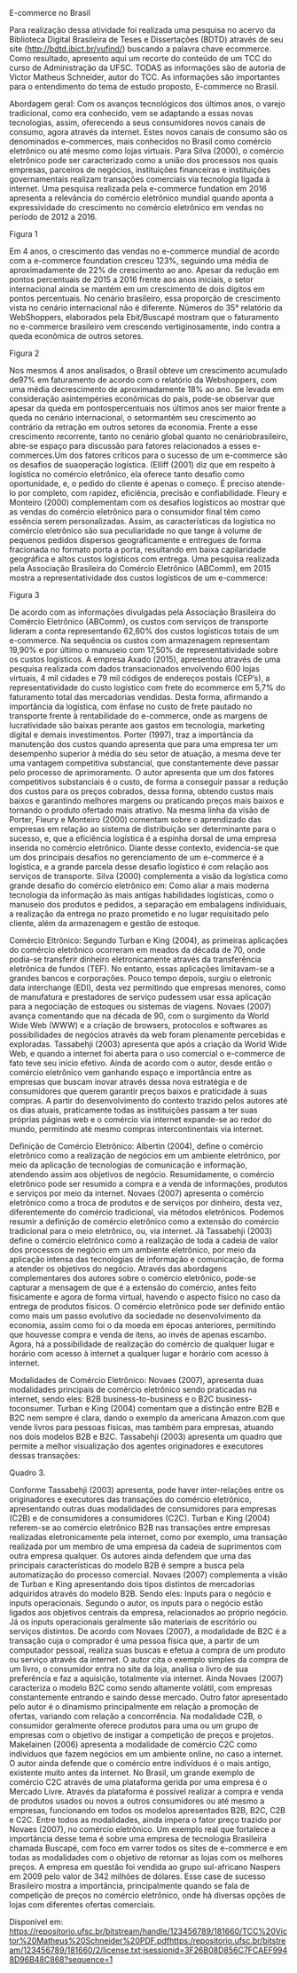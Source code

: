E-commerce no Brasil 

Para realização dessa atividade foi realizada uma pesquisa no acervo da Biblioteca Digital Brasileira de Teses e Dissertações (BDTD) através de seu site (http://bdtd.ibict.br/vufind/) buscando a palavra chave ecommerce. Como resultado, apresento aqui um recorte do conteúdo de um TCC do curso de Administração da UFSC. TODAS as informações são de autoria de Victor Matheus Schneider, autor do TCC. As informações são importantes para o entendimento do tema de estudo proposto, E-commerce no Brasil. 

Abordagem geral: 
  Com os avanços tecnológicos dos últimos anos, o varejo tradicional, como era conhecido, vem se adaptando a essas novas tecnologias, assim, oferecendo a seus consumidores novos canais de consumo, agora através da internet. Estes novos canais de consumo são os denominados e-commerces, mais conhecidos no Brasil como comércio eletrônico ou até mesmo como lojas virtuais. Para Silva (2000), o comércio eletrônico pode ser caracterizado como a união dos processos nos quais empresas, parceiros de negócios, instituições financeiras e instituições governamentais realizam transações comerciais via tecnologia ligada à internet.
  Uma pesquisa realizada pela e-commerce fundation em 2016 apresenta a relevância do comércio eletrônico mundial quando aponta a expressividade do crescimento no comércio eletrônico em vendas no período de 2012 a 2016.
  
  Figura 1
  
  Em 4 anos, o crescimento das vendas no e-commerce mundial de acordo com a e-commerce foundation cresceu 123%, seguindo uma média de aproximadamente de 22% de crescimento ao ano. Apesar da redução em pontos percentuais de 2015 a 2016 frente aos anos iniciais, o setor internacional ainda se mantém em um crescimento de dois dígitos em pontos percentuais.
  No cenário brasileiro, essa proporção de crescimento vista no cenário internacional não é diferente. Números do 35° relatório da WebShoppers, elaborados pela Ebit/Buscapé mostram que o faturamento no e-commerce brasileiro vem crescendo vertiginosamente, indo contra a queda econômica de outros setores.
  
  Figura 2 
  
  Nos mesmos 4 anos analisados, o Brasil obteve um crescimento acumulado de97% em faturamento de acordo com o relatório da Webshoppers, com uma média decrescimento de aproximadamente 18% ao ano. Se levada em consideração asintempéries econômicas do país, pode-se observar que apesar da queda em pontospercentuais nos últimos anos ser maior frente a queda no cenário internacional, o setormantém seu crescimento ao contrário da retração em outros setores da economia.
  Frente a esse crescimento recorrente, tanto no cenário global quanto no cenáriobrasileiro, abre-se espaço para discussão para fatores relacionados a esses e-commerces.Um dos fatores críticos para o sucesso de um e-commerce são os desafios de suaoperação logística. (Elliff (2001) diz que em respeito à logística no comércio eletrônico, ela oferece tanto desafio como oportunidade, e, o pedido do cliente é apenas o começo. É preciso atende-lo por completo, com rapidez, eficiência, precisão e confiabilidade. Fleury e Monteiro (2000) complementam com os desafios logísticos ao mostrar que as vendas do comércio eletrônico para o consumidor final têm como essência serem personalizadas. Assim, as características da logística no comércio eletrônico são sua peculiaridade no que tange à volume de pequenos pedidos dispersos geograficamente e entregues de forma fracionada no formato porta a porta, resultando em baixa capilaridade geográfica e altos custos logísticos com entrega.
  Uma pesquisa realizada pela Associação Brasileira do Comércio Eletrônico (ABComm), em 2015 mostra a representatividade dos custos logísticos de um e-commerce:
  
  Figura 3

  De acordo com as informações divulgadas pela Associação Brasileira do Comércio Eletrônico (ABComm), os custos com serviços de transporte lideram a conta representando 62,60% dos custos logísticos totais de um e-commerce. Na sequência os custos com armazenagem representam 19,90% e por último o manuseio com 17,50% de representatividade sobre os custos logísticos.
  A empresa Axado (2015), apresentou através de uma pesquisa realizada com dados transacionados envolvendo 600 lojas virtuais, 4 mil cidades e 79 mil códigos de endereços postais (CEP’s), a representatividade do custo logístico com frete do ecommerce em 5,7% do faturamento total das mercadorias vendidas. Desta forma, afirmando a importância da logística, com ênfase no custo de frete pautado no
transporte frente à rentabilidade do e-commerce, onde as margens de lucratividade são baixas perante aos gastos em tecnologia, marketing digital e demais investimentos.
  Porter (1997), traz a importância da manutenção dos custos quando apresenta que para uma empresa ter um desempenho superior à média do seu setor de atuação, a mesma deve ter uma vantagem competitiva substancial, que constantemente deve passar pelo processo de aprimoramento. O autor apresenta que um dos fatores competitivos substanciais é o custo, de forma a conseguir passar a redução dos custos para os preços cobrados, dessa forma, obtendo custos mais baixos e garantindo melhores margens ou praticando preços mais baixos e tornando o produto ofertado mais atrativo. Na mesma linha da visão de Porter, Fleury e Monteiro (2000) comentam sobre o aprendizado das empresas em relação ao sistema de distribuição ser determinante para o sucesso, e, que a eficiência logística é a espinha dorsal de uma empresa inserida no comércio eletrônico.
  Diante desse contexto, evidencia-se que um dos principais desafios no gerenciamento de um e-commerce é a logística, e a grande parcela desse desafio logístico é com relação aos serviços de transporte. Silva (2000) complementa a visão da logística como grande desafio do comércio eletrônico em: Como aliar a mais moderna tecnologia da informação às mais antigas habilidades logísticas, como o manuseio dos produtos e pedidos, a separação em embalagens individuais, a realização da entrega no prazo prometido e no lugar requisitado pelo cliente, além da armazenagem e gestão de estoque.
  
  Comércio Eltrônico: 
  Segundo Turban e King (2004), as primeiras aplicações do comércio eletrônico ocorreram em meados da década de 70, onde podia-se transferir dinheiro eletronicamente através da transferência eletrônica de fundos (TEF). No entanto, essas aplicações limitavam-se a grandes bancos e corporações. Pouco tempo depois, surgiu o eletronic data interchange (EDI), desta vez permitindo que empresas menores, como de manufatura e prestadores de serviço pudessem usar essa aplicação para a negociação de estoques ou sistemas de viagens. Novaes (2007) avança comentando que na década de 90, com o surgimento da World Wide Web (WWW) e a criação de browsers, protocolos e softwares as possibilidades de negócios através da web foram plenamente percebidas e exploradas. Tassabehji (2003) apresenta que após a criação da World Wide Web, e quando a internet foi aberta para o uso comercial o e-commerce de fato teve seu início efetivo. Ainda de acordo com o autor, desde então o comércio eletrônico vem ganhando espaço e importância entre as empresas que buscam inovar através dessa nova estratégia e de consumidores que querem garantir preços baixos e praticidade à suas compras. A partir do desenvolvimento do contexto trazido pelos autores até os dias atuais, praticamente todas as instituições passam a ter suas próprias páginas web e o comércio via internet expande-se ao redor do mundo, permitindo até mesmo compras intercontinentais via internet.
  
  Definição de Comércio Eletrônico: 
    Albertin (2004), define o comércio eletrônico como a realização de negócios em um ambiente eletrônico, por meio da aplicação de tecnologias de comunicação e informação, atendendo assim aos objetivos de negócio. Resumidamente, o comércio eletrônico pode ser resumido a compra e a venda de informações, produtos e serviços por meio da internet. Novaes (2007) apresenta o comércio eletrônico como a troca de produtos e de serviços por dinheiro, desta vez, diferentemente do comércio tradicional, via métodos eletrônicos. Podemos resumir a definição de comércio eletrônico como a extensão do comércio tradicional para o meio eletrônico, ou, via internet. Já Tassabehji (2003) define o comércio eletrônico como a realização de toda a cadeia de valor dos processos de negócio em um ambiente eletrônico, por meio da aplicação intensa das tecnologias de informação e comunicação, de forma a atender os objetivos do negócio.
    Através das abordagens complementares dos autores sobre o comércio eletrônico, pode-se capturar a mensagem de que é a extensão do comércio, antes feito fisicamente e agora de forma virtual, havendo o aspecto físico no caso da entrega de produtos físicos. O comércio eletrônico pode ser definido então como mais um passo evolutivo da sociedade no desenvolvimento da economia, assim como foi o da moeda em épocas anteriores, permitindo que houvesse compra e venda de itens, ao invés de apenas escambo. Agora, há a possibilidade de realização do comércio de qualquer lugar e horário com acesso à internet a qualquer lugar e horário com acesso à internet.
    

Modalidades de Comércio Eletrônico:
  Novaes (2007), apresenta duas modalidades principais de comércio eletrônico sendo praticadas na internet, sendo eles: B2B business-to-business e o B2C business-toconsumer. Turban e King (2004) comentam que a distinção entre B2B e B2C nem sempre é clara, dando o exemplo da americana Amazon.com que vende livros para pessoas físicas, mas também para empresas, atuando nos dois modelos B2B e B2C. Tassabehji (2003) apresenta um quadro que permite a melhor visualização dos agentes originadores e executores dessas transações:
  
  Quadro 3.
  
  Conforme Tassabehji (2003) apresenta, pode haver inter-relações entre os originadores e executores das transações do comércio eletrônico, apresentando outras duas modalidades de consumidores para empresas (C2B) e de consumidores a consumidores (C2C).
  Turban e King (2004) referem-se ao comércio eletrônico B2B nas transações entre empresas realizadas eletronicamente pela internet, como por exemplo, uma transação realizada por um membro de uma empresa da cadeia de suprimentos com outra empresa qualquer. Os autores ainda defendem que uma das principais características do modelo B2B é sempre a busca pela automatização do processo comercial. Novaes (2007) complementa a visão de Turban e King apresentando dois tipos distintos de mercadorias adquiridos através do modelo B2B. Sendo eles: Inputs para o negócio e inputs operacionais. Segundo o autor, os inputs para o negócio estão ligados aos objetivos centrais da empresa, relacionados ao próprio negócio. Já os inputs operacionais geralmente são materiais de escritório ou serviços distintos.
  De acordo com Novaes (2007), a modalidade de B2C é a transação cuja o comprador é uma pessoa física que, a partir de um computador pessoal, realiza suas buscas e efetua a compra de um produto ou serviço através da internet. O autor cita o exemplo simples da compra de um livro, o consumidor entra no site da loja, analisa o livro de sua preferência e faz a aquisição, totalmente via internet. Ainda Novaes (2007) caracteriza o modelo B2C como sendo altamente volátil, com empresas constantemente entrando e saindo desse mercado. Outro fator apresentado pelo autor é o dinamismo principalmente em relação a promoção de ofertas, variando com relação a concorrência. Na modalidade C2B, o consumidor geralmente oferece produtos para uma ou um grupo de empresas com o objetivo de instigar a competição de preços e projetos. Makelainen (2006) apresenta a modalidade de comércio C2C como indivíduos que fazem negócios em um ambiente online, no caso a internet. O autor ainda defende que o comércio entre indivíduos é o mais antigo, existente muito antes da internet. No Brasil, um grande exemplo de comércio C2C através de uma plataforma gerida por uma empresa é o Mercado Livre. Através da plataforma é possível realizar a compra e venda de produtos usados ou novos a outros consumidores ou até mesmo a empresas, funcionando em todos os modelos apresentados B2B, B2C, C2B e C2C.
  Entre todos as modalidades, ainda impera o fator preço trazido por Novaes (2007), no comércio eletrônico. Um exemplo real que fortalece a importância desse tema é sobre uma empresa de tecnologia Brasileira chamada Buscapé, com foco em varrer todos os sites de e-commerce e em todas as modalidades com o objetivo de retornar as lojas com os melhores preços. A empresa em questão foi vendida ao grupo sul-africano Naspers em 2009 pelo valor de 342 milhões de dólares. Esse case de sucesso Brasileiro mostra a importância, principalmente quando se fala de competição de preços no comércio eletrônico, onde há diversas opções de lojas com diferentes ofertas comerciais.

Disponível em: https://repositorio.ufsc.br/bitstream/handle/123456789/181660/TCC%20Victor%20Matheus%20Schneider%20PDF.pdfhttps:/repositorio.ufsc.br/bitstream/123456789/181660/2/license.txt;jsessionid=3F26B08D856C7FCAEF9948D96B48C868?sequence=1    





